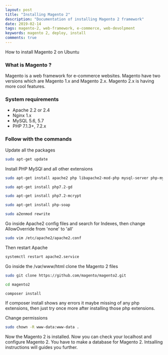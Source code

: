 ```yaml
---
layout: post
title: "Installing Magento 2"
description: "Documentation of installing Magento 2 framework"
date: 2019-02-14
tags: magento-2, web-framework, e-commerce, web-devolpment
keywords: magento 2, deploy, install
comments: true
---
```


How to install Magento 2 on Ubuntu 

### What is Magento ?
Magento is a web framework for e-commerce websites. Magento have two versions which are Magento 1.x and Magento 2.x. Magento 2.x is having more cool features.

### System requirements

* Apache 2.2 or 2.4
* Nginx 1.x
* MySQL 5.6, 5.7
* PHP 7.1.3+, 7.2.x

### Follow with the commands
Update all the packages

 ```bash
 sudo apt-get update
 ```

 Install PHP MySQl and all other extensions

```bash
sudo apt-get install apache2 php libapache2-mod-php mysql-server php-mysql php-dom php-simplexml php-curl php-intl php-xsl php-mbstring php-zip php-xml composer
```

```bash
sudo apt-get install php7.2-gd
```

```bash
sudo apt-get install php7.2-mcrypt
```
```bash
sudo apt-get install php-soap
```


```bash
sudo a2enmod rewrite
```
Go inside Apache2 config files and search for Indexes, then change AllowOverride from 'none' to 'all'

```bash
sudo vim /etc/apache2/apache2.conf
```

Then restart Apache

```bash
systemctl restart apache2.service
```

Go inside the /var/www/html clone the Magento 2 files

```bash
sudo git clone https://github.com/magento/magento2.git
```
```bash
cd magento2
```
```bash
composer install
```
If composer install shows any errors it maybe missing of any php extensions, then just try once more after installing those php extensions.

Change permissions

```bash
sudo chown -R www-data:www-data .
```
Now the Magento 2 is installed. Now you can check your localhost and configure Magento 2. You have to make a database for Magento 2. Intsalling instructions will guides you further. 
